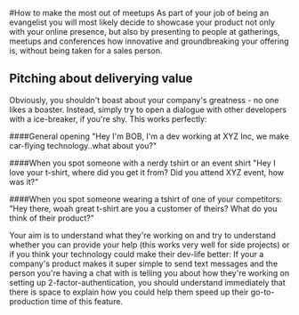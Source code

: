 #How to make the most out of meetups
As part of your job of being an evangelist you will most likely decide to showcase your product not only with your online presence, but also by presenting to people at gatherings, meetups and conferences how innovative and groundbreaking your offering is, without being taken for a sales person.

## Pitching about deliverying value
Obviously, you shouldn't boast about your company's greatness - no one likes a boaster.
Instead, simply try to open a dialogue with other developers with a ice-breaker, if you're shy.
This works perfectly:

####General opening
   "Hey I'm BOB, I'm a dev working at XYZ Inc, we make car-flying technology..what about you?"

####When you spot someone with a nerdy tshirt or an event shirt
   "Hey I love your t-shirt, where did you get it from? Did you attend XYZ event, how was it?"

####When you spot someone wearing a tshirt of one of your competitors:
   "Hey there, woah great t-shirt are you a customer of theirs? What do you think of their product?"

Your aim is to understand what they're working on and try to understand whether you can provide your help (this works very well for side projects) or if you think your technology could make their dev-life better: If your a company's product  makes it super simple to send text messages and the person you're having a chat with is telling you about how they're working on setting up 2-factor-authentication, you should understand immediately that there is space to explain how you could help them speed up their go-to-production time of this feature.
